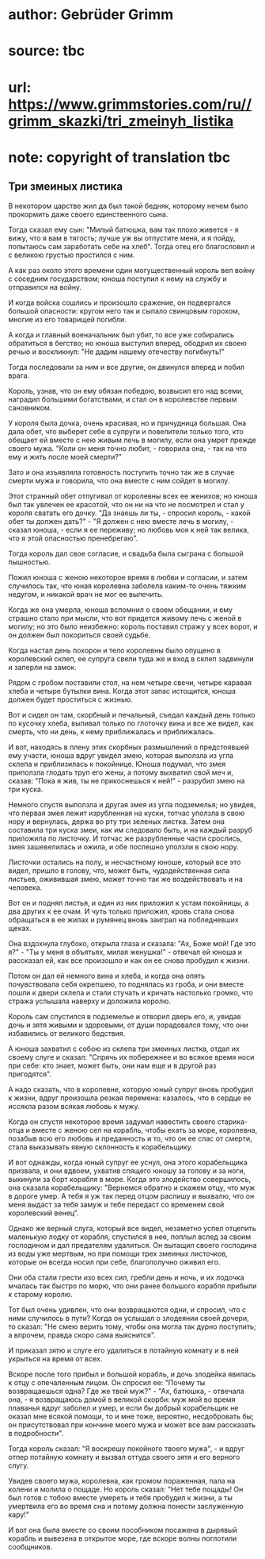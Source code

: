 # author: Gebrüder Grimm
# source: tbc
# url: https://www.grimmstories.com/ru//grimm_skazki/tri_zmeinyh_listika
# note: copyright of translation tbc

## Три змеиных листика 

В некотором царстве жил да был такой бедняк, которому нечем было
прокормить даже своего единственного сына.

Тогда сказал ему сын: "Милый батюшка, вам так плохо живется - я вижу,
что я вам в тягость; лучше уж вы отпустите меня, и я пойду, попытаюсь
сам заработать себе на хлеб". Тогда отец его благословил и с великою
грустью простился с ним.

А как раз около этого времени один могущественный король вел войну с
соседним государством; юноша поступил к нему на службу и отправился на
войну.

И когда войска сошлись и произошло сражение, он подвергался большой
опасности: кругом него так и сыпало свинцовым горохом, многие из его
товарищей погибли.

А когда и главный военачальник был убит, то все уже собирались
обратиться в бегство; но юноша выступил вперед, ободрил их своею речью и
воскликнул: "Не дадим нашему отечеству погибнуть!"

Тогда последовали за ним и все другие, он двинулся вперед и побил врага.

Король, узнав, что он ему обязан победою, возвысил его над всеми,
наградил большими богатствами, и стал он в королевстве первым
сановником.

У короля была дочка, очень красивая, но и причудница большая. Она дала
обет, что выберет себе в супруги и повелители только того, кто обещает
ей вместе с нею живым лечь в могилу, если она умрет прежде своего мужа.
"Коли он меня точно любит, - говорила она, - так на что ему и жить
после моей смерти?"

Зато и она изъявляла готовность поступить точно так же в случае смерти
мужа и говорила, что она вместе с ним сойдет в могилу.

Этот странный обет отпугивал от королевны всех ее женихов; но юноша был
так увлечен ее красотой, что он ни на что не посмотрел и стал у короля
сватать его дочку. "Да знаешь ли ты, - спросил король, - какой обет ты
должен дать?" - "Я должен с нею вместе лечь в могилу, - сказал
юноша, - если я ее переживу; но любовь моя к ней так велика, что я этой
опасностью пренебрегаю".

Тогда король дал свое согласие, и свадьба была сыграна с большой
пышностью.

Пожил юноша с женою некоторое время в любви и согласии, и затем
случилось так, что юная королевна заболела каким-то очень тяжким
недугом, и никакой врач не мог ее вылечить.

Когда же она умерла, юноша вспомнил о своем обещании, и ему страшно
стало при мысли, что вот придется живому лечь с женой в могилу; но это
было неизбежно: король поставил стражу у всех ворот, и он должен был
покориться своей судьбе.

Когда настал день похорон и тело королевны было опущено в королевский
склеп, ее супруга свели туда же и вход в склеп задвинули и заперли на
замок.

Рядом с гробом поставили стол, на нем четыре свечи, четыре каравая хлеба
и четыре бутылки вина. Когда этот запас истощится, юноша должен будет
проститься с жизнью.

Вот и сидел он там, скорбный и печальный, съедал каждый день только по
кусочку хлеба, выпивал только по глоточку вина и все же видел, как
смерть, что ни день, к нему приближалась и приближалась.

И вот, находясь в плену этих скорбных размышлений о предстоявшей ему
участи, юноша вдруг увидел змею, которая выползла из угла склепа и
приблизилась к покойнице. Юноша подумал, что змея приползла глодать труп
его жены, а потому выхватил свой меч и, сказав: "Пока я жив, ты не
прикоснешься к ней!" - разрубил змею на три куска.

Немного спустя выползла и другая змея из угла подземелья; но увидев, что
первая змея лежит изрубленная на куски, тотчас уползла в свою нору и
вернулась, держа во рту три зеленых листка. Затем она составила три
куска змеи, как им следовало быть, и на каждый разруб приложила по
листочку. И тотчас же разрубленные части срослись, змея зашевелилась и
ожила, и обе поспешно уползли в свою нору.

Листочки остались на полу, и несчастному юноше, который все это видел,
пришло в голову, что, может быть, чудодейственная сила листьев,
оживившая змею, может точно так же воздействовать и на человека.

Вот он и поднял листья, и один из них приложил к устам покойницы, а два
других к ее очам. И чуть только приложил, кровь стала снова обращаться в
ее жилах и румянец вновь заиграл на побледневших щеках.

Она вздохнула глубоко, открыла глаза и сказала: "Ах, Боже мой! Где это
я?" - "Ты у меня в объятьях, милая женушка!" - отвечал ей юноша и
рассказал ей, как все произошло и как он ее снова пробудил к жизни.

Потом он дал ей немного вина и хлеба, и когда она опять почувствовала
себя окрепшею, то поднялась из гроба, и они вместе пошли к двери склепа
и стали стучать и кричать настолько громко, что стража услышала наверху
и доложила королю.

Король сам спустился в подземелье и отворил дверь его, и, увидав дочь и
зятя живыми и здоровыми, от души порадовался тому, что они избавились от
великого бедствия.

А юноша захватил с собою из склепа три змеиных листка, отдал их своему
слуге и сказал: "Спрячь их побережнее и во всякое время носи при себе:
кто знает, может быть, они нам еще и в другой раз пригодятся".

А надо сказать, что в королевне, которую юный супруг вновь пробудил к
жизни, вдруг произошла резкая перемена: казалось, что в сердце ее
иссякла разом всякая любовь к мужу.

Когда он спустя некоторое время задумал навестить своего старика-отца и
вместе с женою сел на корабль, чтобы ехать за море, королевна, позабыв
всю его любовь и преданность и то, что он ее спас от смерти, стала
выказывать явную склонность к корабельщику.

И вот однажды, когда юный супруг ее уснул, она этого корабельщика
призвала, и они вдвоем, ухватив спящего юношу за голову и за ноги,
выкинули за борт корабля в море. Когда это злодейство совершилось, она
сказала корабельщику: "Вернемся обратно и скажем отцу, что муж в дороге
умер. А тебя я уж так перед отцом распишу и выхвалю, что он меня выдаст
за тебя замуж и тебе передаст со временем свой королевский венец".

Однако же верный слуга, который все видел, незаметно успел отцепить
маленькую лодку от корабля, спустился в нее, поплыл вслед за своим
господином и дал предателям удалиться. Он вытащил своего господина из
воды уже мертвым, но при помощи трех змеиных листочков, которые он
всегда носил при себе, благополучно оживил его.

Они оба стали грести изо всех сил, гребли день и ночь, и их лодочка
мчалась так быстро по морю, что они ранее большого корабля прибыли к
старому королю.

Тот был очень удивлен, что они возвращаются одни, и спросил, что с ними
случилось в пути? Когда он услышал о злодеянии своей дочери, то сказал:
"Не смею верить тому, чтобы она могла так дурно поступить; а впрочем,
правда скоро сама выяснится".

И приказал зятю и слуге его удалиться в потайную комнату и в ней
укрыться на время от всех.

Вскоре после того прибыл и большой корабль, и дочь злодейка явилась к
отцу с опечаленным лицом. Он спросил ее: "Почему ты возвращаешься одна?
Где же твой муж?" - "Ах, батюшка, - отвечала она, - я возвращаюсь
домой в великой скорби: муж мой во время плаванья вдруг заболел и умер,
и если бы добрый корабельщик не оказал мне всякой помощи, то и мне тоже,
вероятно, несдобровать бы; он присутствовал при кончине моего мужа и
может все вам рассказать в подробности".

Тогда король сказал: "Я воскрешу покойного твоего мужа", - и вдруг
отпер потайную комнату и вызвал оттуда своего зятя и его верного слугу.

Увидев своего мужа, королевна, как громом пораженная, пала на колени и
молила о пощаде. Но король сказал: "Нет тебе пощады! Он был готов с
тобою вместе умереть и тебя пробудил к жизни, а ты умертвила его во
время сна и потому должна понести заслуженную кару!"

И вот она была вместе со своим пособником посажена в дырявый корабль и
вывезена в открытое море, где вскоре волны поглотили сообщников.

